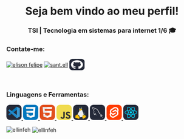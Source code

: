 <h1 align="center">Seja bem vindo ao meu perfil!</h1>
<h3 align="center"> TSI | Tecnologia em sistemas para internet 1/6 🎓</h3>



<h3 align="left">Contate-me:</h3>
<p align="left">
<a href="https://www.linkedin.com/in/elison-felipe-72a6a7261/" target="_blank"><img align="center" src="https://raw.githubusercontent.com/rahuldkjain/github-profile-readme-generator/master/src/images/icons/Social/linked-in-alt.svg" alt="elison felipe" height="30" width="40" /></a>
<a href="https://instagram.com/sant.ell" target="_blank"><img align="center" src="https://raw.githubusercontent.com/rahuldkjain/github-profile-readme-generator/master/src/images/icons/Social/instagram.svg" alt="sant.ell" height="30" width="40" /></a>
<a href="https://github.com/EllinFeh/Projeto-Cyberquest" target="_blank"><img align="center" src="https://raw.githubusercontent.com/tandpfun/skill-icons/59059d9d1a2c092696dc66e00931cc1181a4ce1f/icons/Github-Dark.svg" height="30" width="40"
></a>
</p>


<div style="display: inline_block"><br>
  
<h3 align="left">Linguagens e Ferramentas:</h3>
<p align="left"> 

<a href="https://code.visualstudio.com" target="_blank" rel="noreferrer"> <img src="https://raw.githubusercontent.com/tandpfun/skill-icons/59059d9d1a2c092696dc66e00931cc1181a4ce1f/icons/VSCode-Dark.svg" alt="vscode" width="40" height="40"/> </a><a href="https://www.w3schools.com/css/" target="_blank" rel="noreferrer"> <img src="https://raw.githubusercontent.com/tandpfun/skill-icons/59059d9d1a2c092696dc66e00931cc1181a4ce1f/icons/CSS.svg" alt="css3" width="40" height="40"/> </a><a href="https://www.w3.org/html/" target="_blank" rel="noreferrer"> <img src="https://raw.githubusercontent.com/tandpfun/skill-icons/59059d9d1a2c092696dc66e00931cc1181a4ce1f/icons/HTML.svg" alt="html5" width="40" height="40"/> </a><a href="https://developer.mozilla.org/en-US/docs/Web/JavaScript" target="_blank" rel="noreferrer"> <img src="https://raw.githubusercontent.com/tandpfun/skill-icons/59059d9d1a2c092696dc66e00931cc1181a4ce1f/icons/JavaScript.svg" alt="javascript" width="40" height="40"/> </a><a href="https://www.linux.org/" target="_blank" rel="noreferrer"> <img src="https://raw.githubusercontent.com/tandpfun/skill-icons/59059d9d1a2c092696dc66e00931cc1181a4ce1f/icons/Linux-Dark.svg" alt="linux" width="40" height="40"/> </a><a href="https://www.mysql.com/" target="_blank" rel="noreferrer"> <img src="https://raw.githubusercontent.com/tandpfun/skill-icons/59059d9d1a2c092696dc66e00931cc1181a4ce1f/icons/MySQL-Dark.svg" alt="mysql" width="40" height="40"/> </a><a href="https://svelte.dev" target="_blank" rel="noreferrer"> <img src="https://raw.githubusercontent.com/tandpfun/skill-icons/59059d9d1a2c092696dc66e00931cc1181a4ce1f/icons/Svelte.svg" alt="svelte" width="40" height="40"/> </a><a href="https://react.dev" target="_blank" rel="noreferrer"> <img src="https://raw.githubusercontent.com/tandpfun/skill-icons/59059d9d1a2c092696dc66e00931cc1181a4ce1f/icons/React-Dark.svg" alt="vuejs" width="40" height="40"/> </a> </p>

</div>

<p><img align="left" src="https://github-readme-stats.vercel.app/api/top-langs?username=ellinfeh&show_icons=true&locale=en&layout=compact&theme=radical" alt="ellinfeh" /></p>

<p>&nbsp;<img align="center" src="https://github-readme-stats.vercel.app/api?username=ellinfeh&show_icons=true&locale=en&theme=radical" alt="ellinfeh" /></p>
